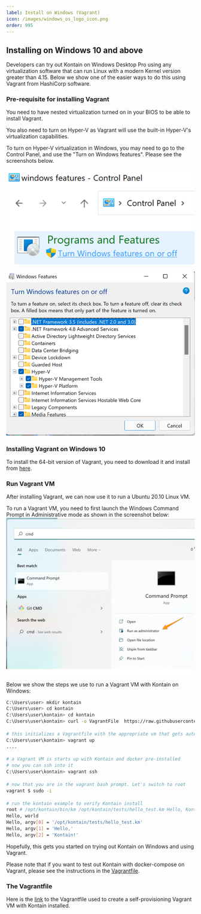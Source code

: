 ```yaml
---
label: Install on Windows (Vagrant)
icon: /images/windows_os_logo_icon.png
order: 995
---
```


## Installing on Windows 10 and above
Developers can try out Kontain on Windows Desktop Pro using any virtualization software that can run Linux with a modern Kernel version greater than 4.15.  Below we show  one of the easier ways to do this using Vagrant from HashiCorp software.

### Pre-requisite for installing Vagrant
You need to have nested virtualization turned on in your BIOS to be able to install Vagrant.

You also need to turn on Hyper-V as Vagrant will use the built-in Hyper-V's virtualization capabilities.

To turn on Hyper-V virtualization in Windows, you may need to go to the Control Panel, and use the "Turn on Windows features".  Please see the screenshots below.

![Turn on Windows Features](/images/windows-features.png)

![Turn on Hyper-V](/images/hyper-v.png)

### Installing Vagrant on Windows 10
To install the 64-bit version of Vagrant, you need to download it and install from [here](https://www.vagrantup.com/downloads).


### Run Vagrant VM
After installing Vagrant, we can now use it to run a Ubuntu 20.10 Linux VM.

To run a Vagrant VM, you need to first launch the Windows Command Prompt in Administrative mode as shown in the screenshot below:
![starting cmd terminal](/images/run_cmd_prompt.jpg)


Below we show the steps we use to run a Vagrant VM with Kontain on Windows:

```bash
C:\Users\user> mkdir kontain
C:\Users\user> cd kontain
C:\Users\user\kontain> cd kontain
C:\Users\user\kontain> curl -o VagrantFile  https://raw.githubusercontent.com/kontainapp/guide/main/_vagrantfiles/vagrantfile_win

# this initializes a Vagrantfile with the appropriate vm that gets auto-provisioned with Kontain
C:\Users\user\kontain> vagrant up
....

# a Vagrant VM is starts up with Kontain and docker pre-installed
# now you can ssh into it
C:\Users\user\kontain> vagrant ssh

# now that you are in the vagrant bash prompt. Let's switch to root
vagrant $ sudo -i

# run the kontain example to verify Kontain install
root # /opt/kontain/bin/km /opt/kontain/tests/hello_test.km Hello, Kontain!
Hello, world
Hello, argv[0] = '/opt/kontain/tests/hello_test.km'
Hello, argv[1] = 'Hello,'
Hello, argv[2] = 'Kontain!'
```

Hopefully, this gets you started on trying out Kontain on Windows and using Vagrant.

Please note that if you want to test out Kontain with docker-compose on Vagrant, please see the instructions in the [Vagrantfile](https://raw.githubusercontent.com/kontainapp/guide/main/_vagrantfiles/vagrantfile_win).

### The Vagrantfile
Here is the [link](https://raw.githubusercontent.com/kontainapp/guide/main/_vagrantfiles/vagrantfile_win
) to the Vagrantfile used to create a self-provisioning Vagrant VM with Kontain installed.